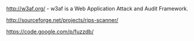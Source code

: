 http://w3af.org/ - w3af is a Web Application Attack and Audit Framework.

http://sourceforge.net/projects/rips-scanner/

https://code.google.com/p/fuzzdb/